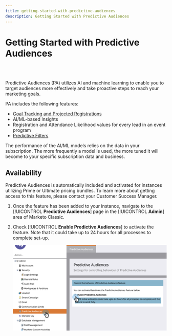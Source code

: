 ```yaml
---
title: getting-started-with-predictive-audiences
description: Getting Started with Predictive Audiences
---
```


# Getting Started with Predictive Audiences

<br>&nbsp;

Predictive Audiences (PA) utilizes AI and machine learning to enable you to target audiences more effectively and take proactive steps to reach your marketing goals.

PA includes the following features:

* [Goal Tracking and Projected Registrations](/help/sky/understanding-goal-tracking-and-projected-registrations.md)
* AI/ML-based Insights
* Registration and Attendance Likelihood values for every lead in an event program
* [Predictive Filters](/help/sky/predictive-filters.md)

The performance of the AI/ML models relies on the data in your subscription. The more frequently a model is used, the more tuned it will become to your specific subscription data and business.

## Availability

Predictive Audiences is automatically included and activated for instances utilizing Prime or Ultimate pricing bundles. To learn more about getting access to this feature, please contact your Customer Success Manager.

1. Once the feature has been added to your instance, navigate to the [!UICONTROL **Predictive Audiences**] page in the [!UICONTROL **Admin**] area of Marketo Classic.

1. Check [!UICONTROL **Enable Predictive Audiences**] to activate the feature. Note that it could take up to 24 hours for all processes to complete set-up.

   ![Image One](/help/sky/assets/predictive-audiences/getting-started-with-predictive-audiences/getting-started-with-predictive-audiences-1.png)
